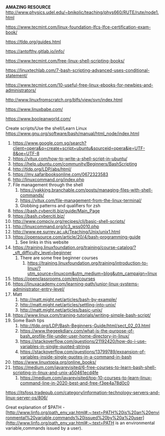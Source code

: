 **AMAZING RESOURCE** http://www.physics.udel.edu/~bnikolic/teaching/phys660/RUTE/rute/node1.html 

https://www.tecmint.com/linux-foundation-lfcs-lfce-certification-exam-book/ 

https://tldp.org/guides.html 

https://antofthy.gitlab.io/info/ 

https://www.tecmint.com/free-linux-shell-scripting-books/ 

https://linuxtechlab.com/7-bash-scripting-advanced-uses-conditional-statement/ 

https://www.tecmint.com/10-useful-free-linux-ebooks-for-newbies-and-administrators/ 

http://www.linuxfromscratch.org/blfs/view/svn/index.html 

https://www.linuxbabe.com/ 

https://www.booleanworld.com/ 

Create scripts/Use the shell/Learn Linux 
https://www.gnu.org/software/bash/manual/html_node/index.html

1. https://www.google.com.sg/search?client=opera&q=create+script+ubuntu&sourceid=opera&ie=UTF-8&oe=UTF-8 
2. https://vitux.com/how-to-write-a-shell-script-in-ubuntu/ 
3. https://help.ubuntu.com/community/Beginners/BashScripting 
4. http://tldp.org/LDP/abs/html/ 
5. https://my.safaribooksonline.com/0672323583 
6. http://linuxcommand.org/index.php 
7. File management through the shell 
   1. https://yakking.branchable.com/posts/managing-files-with-shell-commands/ 
   2. https://vitux.com/file-management-from-the-linux-terminal/ 
   3. Globbing patterns and qualifiers for zsh 
8. https://bash.cyberciti.biz/guide/Main_Page 
9. https://bash.cyberciti.biz/ 
10. http://www.compciv.org/recipes/cli/basic-shell-scripts/ 
11. http://linuxcommand.org/lc3_wss0010.php 
12. http://www.ee.surrey.ac.uk/Teaching/Unix/unix1.html 
13. https://opensource.com/article/20/4/bash-programming-guide 
    1. See links in this website 
14. https://training.linuxfoundation.org/training/course-catalog/?_sft_difficulty_level=beginner 
    1. There are some free beginner courses 
       1. https://training.linuxfoundation.org/training/introduction-to-linux/?utm_source=linuxcom&utm_medium=blog&utm_campaign=linux 
15. https://openclassrooms.com/en/courses 
16. https://linuxacademy.com/learning-path/junior-linux-systems-administrator-entry-level/ 
17. Matt 
    1. http://matt.might.net/articles/bash-by-example/ 
    2. http://matt.might.net/articles/settling-into-unix/ 
    3. http://matt.might.net/articles/basic-unix/ 
18. https://www.linux.com/training-tutorials/writing-simple-bash-script/ 
19. Some Bash tips 
    1. http://tldp.org/LDP/Bash-Beginners-Guide/html/sect_02_03.html 
    2. https://www.thegeekdiary.com/what-is-the-purpose-of-bash_profile-file-under-user-home-directory-in-linux/ 
    3. https://stackoverflow.com/questions/21192420/how-do-i-use-variables-in-single-quoted-strings 
    4. https://stackoverflow.com/questions/13799789/expansion-of-variables-inside-single-quotes-in-a-command-in-bash 
20. https://www.linuxtopia.org/online_books/ 
21. https://medium.com/javarevisited/6-free-courses-to-learn-bash-shell-scripting-in-linux-and-unix-a50461ecd4fe 
    1. https://medium.com/javarevisited/top-10-courses-to-learn-linux-command-line-in-2020-best-and-free-f3ee4a78d0c0 

https://itsfoss.tradepub.com/category/information-technology-servers-and-linux-server-os/806/ 

Great explanation of $PATH - [http://www.linfo.org/path_env_var.html#:~:text=PATH%20is%20an%20environmental%20variable,commands%20issued%20by%20a%20user](http://www.linfo.org/path_env_var.html#:~:text=PATH is an environmental variable,commands issued by a user). 
